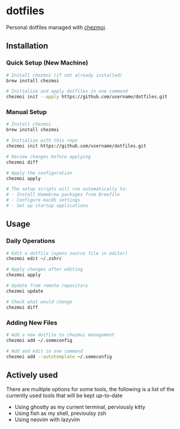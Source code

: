 # dotfiles

Personal dotfiles managed with [chezmoi](https://chezmoi.io).

## Installation

### Quick Setup (New Machine)

```bash
# Install chezmoi (if not already installed)
brew install chezmoi

# Initialize and apply dotfiles in one command
chezmoi init --apply https://github.com/username/dotfiles.git
```

### Manual Setup

```bash
# Install chezmoi
brew install chezmoi

# Initialize with this repo
chezmoi init https://github.com/username/dotfiles.git

# Review changes before applying
chezmoi diff

# Apply the configuration
chezmoi apply

# The setup scripts will run automatically to:
# - Install Homebrew packages from Brewfile
# - Configure macOS settings
# - Set up startup applications
```

## Usage

### Daily Operations

```bash
# Edit a dotfile (opens source file in editor)
chezmoi edit ~/.zshrc

# Apply changes after editing
chezmoi apply

# Update from remote repository
chezmoi update

# Check what would change
chezmoi diff
```

### Adding New Files

```bash
# Add a new dotfile to chezmoi management
chezmoi add ~/.someconfig

# Add and edit in one command  
chezmoi add --autotemplate ~/.someconfig
```

## Actively used

There are multiple options for some tools, the following is a list of the currently used tools that will be kept up-to-date
- Using ghostty as my current terminal, perviously kitty
- Using fish as my shell, previoulsy zsh
- Using neovim with lazyvim
